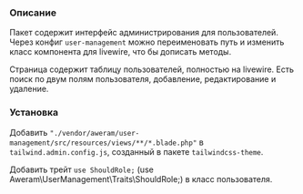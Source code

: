 ### Описание

Пакет содержит интерфейс администрирования для пользователей. Через конфиг `user-management` можно переименовать путь и изменить класс компонента для livewire, что бы дописать методы.

Страница содержит таблицу пользователей, полностью на livewire. Есть поиск по двум полям пользователя, добавление, редактирование и удаление.

### Установка

Добавить `"./vendor/aweram/user-management/src/resources/views/**/*.blade.php"` в `tailwind.admin.config.js`, созданный в пакете `tailwindcss-theme`.

Добавить трейт `use ShouldRole;` (use Aweram\UserManagement\Traits\ShouldRole;) в класс пользователя.

